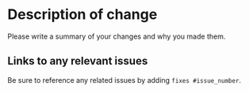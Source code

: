 # Description of change

Please write a summary of your changes and why you made them. 

## Links to any relevant issues

Be sure to reference any related issues by adding `fixes #issue_number`.